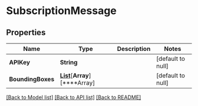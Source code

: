 # SubscriptionMessage
## Properties

| Name | Type                                       | Description | Notes |
|------------ |--------------------------------------------| ------------- | -------------|
| **APIKey** | **String**                                 |  | [default to null] |
| **BoundingBoxes** | [**List**](array.md)[**Array**][****Array] |  | [default to null] |

[[Back to Model list]](../README.md#documentation-for-models) [[Back to API list]](../README.md#documentation-for-api-endpoints) [[Back to README]](../README.md)

